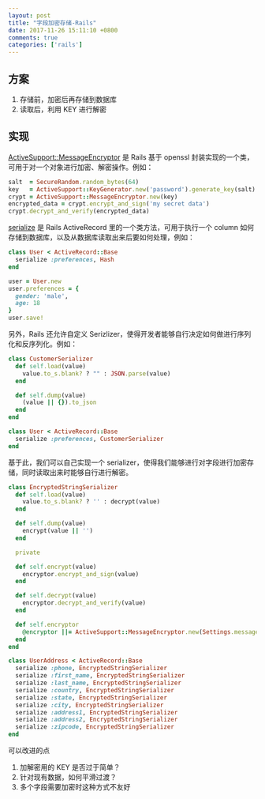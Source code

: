 ```yaml
---
layout: post
title: "字段加密存储-Rails"
date: 2017-11-26 15:11:10 +0800
comments: true
categories: ['rails']
---
```


## 方案

1. 存储前，加密后再存储到数据库
2. 读取后，利用 KEY 进行解密

## 实现

[ActiveSupport::MessageEncryptor](http://api.rubyonrails.org/v4.2.7.1/classes/ActiveSupport/MessageEncryptor.html)
是 Rails 基于 openssl 封装实现的一个类，可用于对一个对象进行加密、解密操作。例如：

```ruby
salt  = SecureRandom.random_bytes(64)
key   = ActiveSupport::KeyGenerator.new('password').generate_key(salt) # => "\x89\xE0\x156\xAC..."
crypt = ActiveSupport::MessageEncryptor.new(key)                       # => #<ActiveSupport::MessageEncryptor ...>
encrypted_data = crypt.encrypt_and_sign('my secret data')              # => "NlFBTTMwOUV5UlA1QlNEN2xkY2d6eThYWWh..."
crypt.decrypt_and_verify(encrypted_data)                               # => "my secret data"
```

[serialize](http://api.rubyonrails.org/v4.2.7.1/classes/ActiveRecord/AttributeMethods/Serialization/ClassMethods.html#method-i-serialize)
是 Rails ActiveRecord 里的一个类方法，可用于执行一个 column 如何存储到数据库，以及从数据库读取出来后要如何处理，例如：

```ruby
class User < ActiveRecord::Base
  serialize :preferences, Hash
end

user = User.new
user.preferences = {
  gender: 'male',
  age: 18
}
user.save!
```

另外，Rails 还允许自定义 Serizlizer，使得开发者能够自行决定如何做进行序列化和反序列化。例如：

```ruby
class CustomerSerializer
  def self.load(value)
    value.to_s.blank? ? "" : JSON.parse(value)
  end

  def self.dump(value)
    (value || {}).to_json
  end
end

class User < ActiveRecord::Base
  serialize :preferences, CustomerSerializer
end
```

基于此，我们可以自己实现一个 serializer，使得我们能够进行对字段进行加密存储，同时读取出来时能够自行进行解密。

```ruby
class EncryptedStringSerializer
  def self.load(value)
    value.to_s.blank? ? '' : decrypt(value)
  end

  def self.dump(value)
    encrypt(value || '')
  end

  private

  def self.encrypt(value)
    encryptor.encrypt_and_sign(value)
  end

  def self.decrypt(value)
    encryptor.decrypt_and_verify(value)
  end

  def self.encryptor
    @encryptor ||= ActiveSupport::MessageEncryptor.new(Settings.message_encryptor_key)
  end
end

class UserAddress < ActiveRecord::Base
  serialize :phone, EncryptedStringSerializer
  serialize :first_name, EncryptedStringSerializer
  serialize :last_name, EncryptedStringSerializer
  serialize :country, EncryptedStringSerializer
  serialize :state, EncryptedStringSerializer
  serialize :city, EncryptedStringSerializer
  serialize :address1, EncryptedStringSerializer
  serialize :address2, EncryptedStringSerializer
  serialize :zipcode, EncryptedStringSerializer
end
```

可以改进的点

1. 加解密用的 KEY 是否过于简单？
2. 针对现有数据，如何平滑过渡？
3. 多个字段需要加密时这种方式不友好
